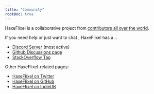 ```yaml
---
title: "Community"
rootDoc: true
---
```

HaxeFlixel is a collaborative project from [contributors all over the world](https://github.com/HaxeFlixel/flixel/graphs/contributors).

If you need help or just want to chat , HaxeFlixel has a...

- [Discord Server](https://discordapp.com/invite/rqEBAgF) (most active)
- [Github Discussions page](https://github.com/HaxeFlixel/flixel/discussions)
- [StackOverflow Tag](https://stackoverflow.com/questions/tagged/haxeflixel)

Other HaxeFlixel-related pages:

- [HaxeFlixel on Twitter](https://twitter.com/HaxeFlixel)
- [HaxeFlixel on GitHub](http://github.com/haxeflixel)
- [HaxeFlixel on IndieDB](http://www.indiedb.com/engines/haxeflixel)
